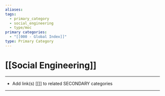 ```yaml
---
aliases:
tags:
  - primary_category
  - social_engineering
  - type/moc
primary categories:
  - "[[000 - Global Index]]"
type: Primary Category
---
```

# [[Social Engineering]]

***

* Add link(s) [[]] to related SECONDARY categories

***

